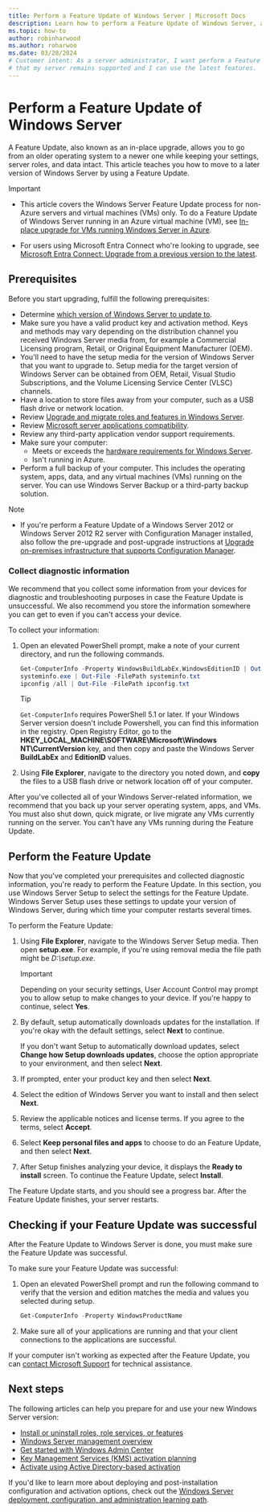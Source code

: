 ```yaml
---
title: Perform a Feature Update of Windows Server | Microsoft Docs
description: Learn how to perform a Feature Update of Windows Server, also known as an in-place upgrade.
ms.topic: how-to
author: robinharwood
ms.author: roharwoo
ms.date: 03/28/2024
# Customer intent: As a server administrator, I want perform a Feature Update of Windows Server, so
# that my server remains supported and I can use the latest features.
---
```


# Perform a Feature Update of Windows Server

A Feature Update, also known as an in-place upgrade, allows you to go from an older operating system
to a newer one while keeping your settings, server roles, and data intact. This article teaches you
how to move to a later version of Windows Server by using a Feature Update.

> [!IMPORTANT]
>
> - This article covers the Windows Server Feature Update process for non-Azure servers and virtual machines (VMs) only. To do a Feature Update of Windows Server running in an Azure virtual machine (VM), see [In-place upgrade for VMs running Windows Server in Azure](/azure/virtual-machines/windows-in-place-upgrade).
>
> - For users using Microsoft Entra Connect who're looking to upgrade, see [Microsoft Entra Connect: Upgrade from a previous version to the latest](/entra/identity/hybrid/connect/how-to-upgrade-previous-version).

## Prerequisites

Before you start upgrading, fulfill the following prerequisites:

- Determine [which version of Windows Server to update to](upgrade-overview.md#which-version-of-windows-server-should-i-upgrade-to).
- Make sure you have a valid product key and activation method. Keys and methods may vary depending on the distribution channel you received Windows Server media from, for example a Commercial Licensing program, Retail, or Original Equipment Manufacturer (OEM).
- You'll need to have the setup media for the version of Windows Server that you want to upgrade to. Setup media for the target version of Windows Server can be obtained from OEM, Retail, Visual Studio Subscriptions, and the Volume Licensing Service Center (VLSC) channels.
- Have a location to store files away from your computer, such as a USB flash drive or network location.
- Review [Upgrade and migrate roles and features in Windows Server](upgrade-migrate-roles-features.md).
- Review [Microsoft server applications compatibility](application-compatibility-windows-server-2022.md).
- Review any third-party application vendor support requirements.
- Make sure your computer:
  - Meets or exceeds the [hardware requirements for Windows Server](hardware-requirements.md).
  - Isn't running in Azure.
- Perform a full backup of your computer. This includes the operating system, apps, data, and any virtual machines (VMs) running on the server. You can use Windows Server Backup or a third-party backup solution.

> [!NOTE]
>
> - If you're perform a Feature Update of a Windows Server 2012 or Windows Server 2012 R2 server with Configuration Manager installed, also follow the pre-upgrade and post-upgrade instructions at [Upgrade on-premises infrastructure that supports Configuration Manager](/mem/configmgr/core/servers/manage/upgrade-on-premises-infrastructure#before-upgrade).

### Collect diagnostic information

We recommend that you collect some information from your devices for diagnostic and troubleshooting
purposes in case the Feature Update is unsuccessful. We also recommend you store the information
somewhere you can get to even if you can't access your device.

To collect your information:

1. Open an elevated PowerShell prompt, make a note of your current directory, and run the
   following commands.

   ```powershell
   Get-ComputerInfo -Property WindowsBuildLabEx,WindowsEditionID | Out-File -FilePath .\computerinfo.txt
   systeminfo.exe | Out-File -FilePath systeminfo.txt
   ipconfig /all | Out-File -FilePath ipconfig.txt
   ```

   > [!TIP]
   > `Get-ComputerInfo` requires PowerShell 5.1 or later. If your Windows Server version doesn't include Powershell, you can find this information in the registry. Open Registry Editor, go to the **HKEY_LOCAL_MACHINE\SOFTWARE\Microsoft\Windows NT\CurrentVersion** key, and then copy and paste the Windows Server **BuildLabEx** and **EditionID** values.

1. Using **File Explorer**, navigate to the directory you noted down, and **copy** the files to a
   USB flash drive or network location off of your computer.

After you've collected all of your Windows Server-related information, we recommend that you back up
your server operating system, apps, and VMs. You must also shut down, quick migrate, or
live migrate any VMs currently running on the server. You can't have any VMs running during the Feature Update.

## Perform the Feature Update

Now that you've completed your prerequisites and collected diagnostic information, you're ready to
perform the Feature Update. In this section, you use Windows Server Setup to select the settings for
the Feature Update. Windows Server Setup uses these settings to update your version of Windows Server,
during which time your computer restarts several times.

To perform the Feature Update:

1. Using **File Explorer**, navigate to the Windows Server Setup media. Then open **setup.exe**.
   For example, if you're using removal media the file path might be _D:\setup.exe_.

    > [!IMPORTANT]
    > Depending on your security settings, User Account Control may prompt you to allow setup to
    > make changes to your device. If you're happy to continue, select **Yes**.

1. By default, setup automatically downloads updates for the installation. If you're okay with
   the default settings, select **Next** to continue.

   If you don't want Setup to automatically download updates, select **Change how Setup downloads updates**, choose the option appropriate to your environment, and then select **Next**.

1. If prompted, enter your product key and then select **Next**.

1. Select the edition of Windows Server you want to install and then select **Next**.

1. Review the applicable notices and license terms. If you agree to the terms, select **Accept**.

1. Select **Keep personal files and apps** to choose to do an Feature Update, and then select **Next**.

1. After Setup finishes analyzing your device, it displays the **Ready to install** screen. To continue the Feature Update, select **Install**.

The Feature Update starts, and you should see a progress bar. After the Feature Update finishes, your server restarts.

## Checking if your Feature Update was successful

After the Feature Update to Windows Server is done, you must make sure the Feature Update was successful.

To make sure your Feature Update was successful:

1. Open an elevated PowerShell prompt and run the following command to verify that the version and edition
   matches the media and values you selected during setup.

   ```powershell
   Get-ComputerInfo -Property WindowsProductName
   ```

1. Make sure all of your applications are running and that your client connections to the
   applications are successful.

If your computer isn't working as expected after the Feature Update, you can
[contact Microsoft Support](https://support.microsoft.com/contactus) for technical assistance.

## Next steps

The following articles can help you prepare for and use your new Windows Server version:

- [Install or uninstall roles, role services, or features](../administration/server-manager/install-or-uninstall-roles-role-services-or-features.md)
- [Windows Server management overview](../administration/overview.md)
- [Get started with Windows Admin Center](../manage/windows-admin-center/use/get-started.md)
- [Key Management Services (KMS) activation planning](kms-activation-planning.md)
- [Activate using Active Directory-based activation](/windows/deployment/volume-activation/activate-using-active-directory-based-activation-client)

If you'd like to learn more about deploying and post-installation configuration and activation options, check out the
[Windows Server deployment, configuration, and administration learning path](/training/paths/windows-server-deployment-configuration-administration/).
